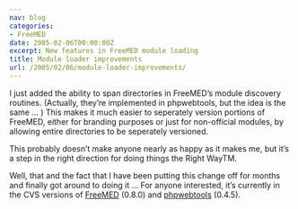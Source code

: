 ```yaml
---
nav: blog
categories:
- FreeMED
date: 2005-02-06T00:00:00Z
excerpt: New features in FreeMED module loading
title: Module loader improvements
url: /2005/02/06/module-loader-improvements/
---
```


I just added the ability to span directories in FreeMED’s module discovery routines. (Actually, they’re implemented in phpwebtools, but the idea is the same … ) This makes it much easier to seperately version portions of FreeMED, either for branding purposes or just for non-official modules, by allowing entire directories to be seperately versioned.

This probably doesn’t make anyone nearly as happy as it makes me, but it’s a step in the right direction for doing things the Right WayTM.

Well, that and the fact that I have been putting this change off for months and finally got around to doing it … For anyone interested, it’s currently in the CVS versions of [FreeMED][1] (0.8.0) and [phpwebtools][2] (0.4.5).

 [1]: http://sourceforge.net/projects/freemed/
 [2]: http://sourceforge.net/projects/phpwebtools/
